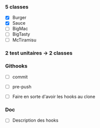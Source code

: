 ### 5 classes
- [x] Burger
- [x] Sauce
- [ ] BigMac
- [ ] BigTasty
- [ ] McTiramisu

### 2 test unitaires -> 2 classes

### Githooks
- [ ] commit
- [ ] pre-push

- [ ] Faire en sorte d'avoir les hooks au clone

### Doc
- [ ] Description des hooks
